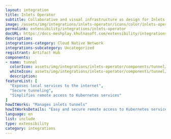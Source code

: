 ```yaml
---
layout: integration
title: Inlets Operator
subtitle: Collaborative and visual infrastructure as design for Inlets Operator
image: /assets/img/integrations/inlets-operator/icons/color/inlets-operator-color.svg
permalink: extensibility/integrations/inlets-operator
docURL: https://docs-meshplay.khulnasoft.com/extensibility/integrations/inlets-operator
description: 
integrations-category: Cloud Native Network
integrations-subcategory: Uncategorized
registrant: Artifact Hub
components: 
- name: tunnel
  colorIcon: assets/img/integrations/inlets-operator/components/tunnel/icons/color/tunnel-color.svg
  whiteIcon: assets/img/integrations/inlets-operator/components/tunnel/icons/white/tunnel-white.svg
  description: 
featureList: [
  "Exposes local services to the internet",
  "Secure tunneling",
  "Simplifies remote access to Kubernetes services"
]
howItWorks: "Manages inlets tunnels"
howItWorksDetails: "Easy and secure remote access to Kubernetes services"
language: en
list: include
type: extensibility
category: integrations
---
```

